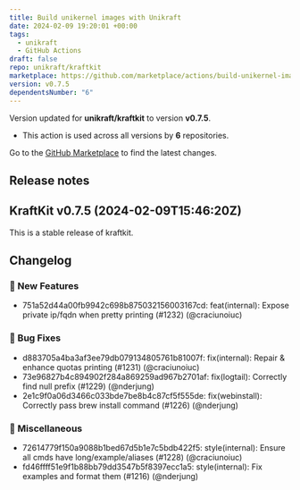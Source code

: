 ```yaml
---
title: Build unikernel images with Unikraft
date: 2024-02-09 19:20:01 +00:00
tags:
  - unikraft
  - GitHub Actions
draft: false
repo: unikraft/kraftkit
marketplace: https://github.com/marketplace/actions/build-unikernel-images-with-unikraft
version: v0.7.5
dependentsNumber: "6"
---
```



Version updated for **unikraft/kraftkit** to version **v0.7.5**.
- This action is used across all versions by **6** repositories.

Go to the [GitHub Marketplace](https://github.com/marketplace/actions/build-unikernel-images-with-unikraft) to find the latest changes.

## Release notes

## KraftKit v0.7.5 (2024-02-09T15:46:20Z)

This is a stable release of kraftkit.

## Changelog
### 🚀 New Features
* 751a52d44a00fb9942c698b875032156003167cd: feat(internal): Expose private ip/fqdn when pretty printing (#1232) (@craciunoiuc)
### 🐛 Bug Fixes
* d883705a4ba3af3ee79db079134805761b81007f: fix(internal): Repair & enhance quotas printing (#1231) (@craciunoiuc)
* 73e96827b4c894902f284a869259ad967b2701af: fix(logtail): Correctly find null prefix (#1229) (@nderjung)
* 2e1c9f0a06d3466c033bde7be8b4c87cf5f555de: fix(webinstall): Correctly pass brew install command (#1226) (@nderjung)
### 🐒 Miscellaneous
* 72614779f150a9088b1bed67d5b1e7c5bdb422f5: style(internal): Ensure all cmds have long/example/aliases (#1228) (@craciunoiuc)
* fd46ffff51e9f1b88bb79dd3547b5f8397ecc1a5: style(internal): Fix examples and format them (#1216) (@nderjung)


